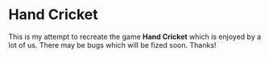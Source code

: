 # Hand Cricket

This is my attempt to recreate the game **Hand Cricket** which is enjoyed by a lot of us.
There may be bugs which will be fized soon.
Thanks!
